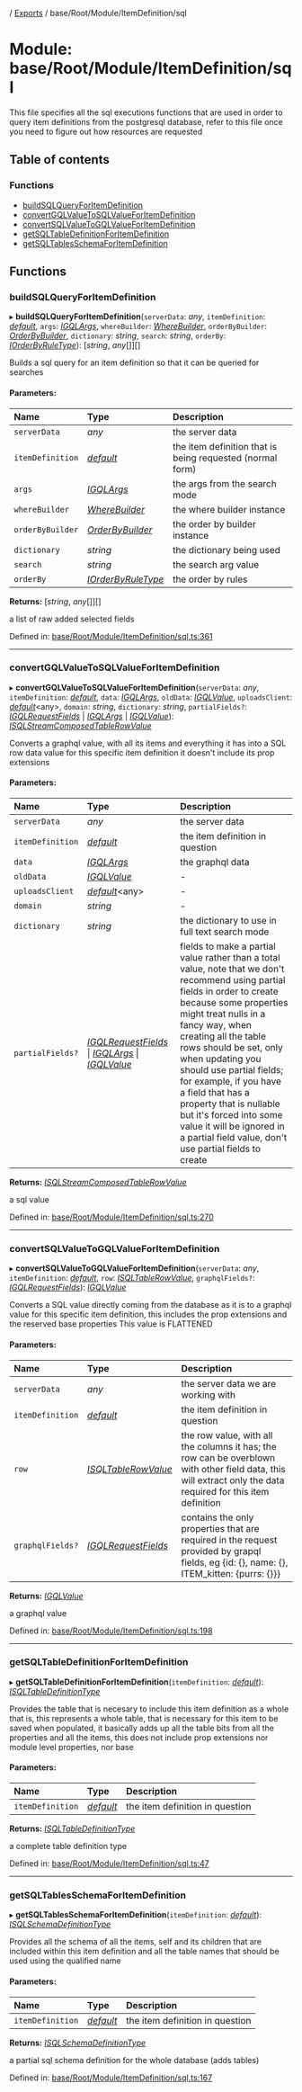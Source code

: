 [](../README.md) / [Exports](../modules.md) / base/Root/Module/ItemDefinition/sql

# Module: base/Root/Module/ItemDefinition/sql

This file specifies all the sql executions functions that are used in order
to query item definitions from the postgresql database, refer to this file
once you need to figure out how resources are requested

## Table of contents

### Functions

- [buildSQLQueryForItemDefinition](base_root_module_itemdefinition_sql.md#buildsqlqueryforitemdefinition)
- [convertGQLValueToSQLValueForItemDefinition](base_root_module_itemdefinition_sql.md#convertgqlvaluetosqlvalueforitemdefinition)
- [convertSQLValueToGQLValueForItemDefinition](base_root_module_itemdefinition_sql.md#convertsqlvaluetogqlvalueforitemdefinition)
- [getSQLTableDefinitionForItemDefinition](base_root_module_itemdefinition_sql.md#getsqltabledefinitionforitemdefinition)
- [getSQLTablesSchemaForItemDefinition](base_root_module_itemdefinition_sql.md#getsqltablesschemaforitemdefinition)

## Functions

### buildSQLQueryForItemDefinition

▸ **buildSQLQueryForItemDefinition**(`serverData`: *any*, `itemDefinition`: [*default*](../classes/base_root_module_itemdefinition.default.md), `args`: [*IGQLArgs*](../interfaces/gql_querier.igqlargs.md), `whereBuilder`: [*WhereBuilder*](../classes/database_wherebuilder.wherebuilder.md), `orderByBuilder`: [*OrderByBuilder*](../classes/database_orderbybuilder.orderbybuilder.md), `dictionary`: *string*, `search`: *string*, `orderBy`: [*IOrderByRuleType*](../interfaces/constants.iorderbyruletype.md)): [*string*, *any*[]][]

Builds a sql query for an item definition so that it can be
queried for searches

#### Parameters:

Name | Type | Description |
:------ | :------ | :------ |
`serverData` | *any* | the server data   |
`itemDefinition` | [*default*](../classes/base_root_module_itemdefinition.default.md) | the item definition that is being requested (normal form)   |
`args` | [*IGQLArgs*](../interfaces/gql_querier.igqlargs.md) | the args from the search mode   |
`whereBuilder` | [*WhereBuilder*](../classes/database_wherebuilder.wherebuilder.md) | the where builder instance   |
`orderByBuilder` | [*OrderByBuilder*](../classes/database_orderbybuilder.orderbybuilder.md) | the order by builder instance   |
`dictionary` | *string* | the dictionary being used   |
`search` | *string* | the search arg value   |
`orderBy` | [*IOrderByRuleType*](../interfaces/constants.iorderbyruletype.md) | the order by rules   |

**Returns:** [*string*, *any*[]][]

a list of raw added selected fields

Defined in: [base/Root/Module/ItemDefinition/sql.ts:361](https://github.com/onzag/itemize/blob/11a98dec/base/Root/Module/ItemDefinition/sql.ts#L361)

___

### convertGQLValueToSQLValueForItemDefinition

▸ **convertGQLValueToSQLValueForItemDefinition**(`serverData`: *any*, `itemDefinition`: [*default*](../classes/base_root_module_itemdefinition.default.md), `data`: [*IGQLArgs*](../interfaces/gql_querier.igqlargs.md), `oldData`: [*IGQLValue*](../interfaces/gql_querier.igqlvalue.md), `uploadsClient`: [*default*](../classes/server_services_base_storageprovider.default.md)<any\>, `domain`: *string*, `dictionary`: *string*, `partialFields?`: [*IGQLRequestFields*](../interfaces/gql_querier.igqlrequestfields.md) \| [*IGQLArgs*](../interfaces/gql_querier.igqlargs.md) \| [*IGQLValue*](../interfaces/gql_querier.igqlvalue.md)): [*ISQLStreamComposedTableRowValue*](../interfaces/base_root_sql.isqlstreamcomposedtablerowvalue.md)

Converts a graphql value, with all its items and everything it
has into a SQL row data value for this specific item definition
it doesn't include its prop extensions

#### Parameters:

Name | Type | Description |
:------ | :------ | :------ |
`serverData` | *any* | the server data   |
`itemDefinition` | [*default*](../classes/base_root_module_itemdefinition.default.md) | the item definition in question   |
`data` | [*IGQLArgs*](../interfaces/gql_querier.igqlargs.md) | the graphql data   |
`oldData` | [*IGQLValue*](../interfaces/gql_querier.igqlvalue.md) | - |
`uploadsClient` | [*default*](../classes/server_services_base_storageprovider.default.md)<any\> | - |
`domain` | *string* | - |
`dictionary` | *string* | the dictionary to use in full text search mode   |
`partialFields?` | [*IGQLRequestFields*](../interfaces/gql_querier.igqlrequestfields.md) \| [*IGQLArgs*](../interfaces/gql_querier.igqlargs.md) \| [*IGQLValue*](../interfaces/gql_querier.igqlvalue.md) | fields to make a partial value rather than a total value, note that we don't recommend using partial fields in order to create because some properties might treat nulls in a fancy way, when creating all the table rows should be set, only when updating you should use partial fields; for example, if you have a field that has a property that is nullable but it's forced into some value it will be ignored in a partial field value, don't use partial fields to create   |

**Returns:** [*ISQLStreamComposedTableRowValue*](../interfaces/base_root_sql.isqlstreamcomposedtablerowvalue.md)

a sql value

Defined in: [base/Root/Module/ItemDefinition/sql.ts:270](https://github.com/onzag/itemize/blob/11a98dec/base/Root/Module/ItemDefinition/sql.ts#L270)

___

### convertSQLValueToGQLValueForItemDefinition

▸ **convertSQLValueToGQLValueForItemDefinition**(`serverData`: *any*, `itemDefinition`: [*default*](../classes/base_root_module_itemdefinition.default.md), `row`: [*ISQLTableRowValue*](../interfaces/base_root_sql.isqltablerowvalue.md), `graphqlFields?`: [*IGQLRequestFields*](../interfaces/gql_querier.igqlrequestfields.md)): [*IGQLValue*](../interfaces/gql_querier.igqlvalue.md)

Converts a SQL value directly coming from the database as it is
to a graphql value for this specific item definition,
this includes the prop extensions and the reserved base properties
This value is FLATTENED

#### Parameters:

Name | Type | Description |
:------ | :------ | :------ |
`serverData` | *any* | the server data we are working with   |
`itemDefinition` | [*default*](../classes/base_root_module_itemdefinition.default.md) | the item definition in question   |
`row` | [*ISQLTableRowValue*](../interfaces/base_root_sql.isqltablerowvalue.md) | the row value, with all the columns it has; the row can be overblown with other field data, this will extract only the data required for this item definition   |
`graphqlFields?` | [*IGQLRequestFields*](../interfaces/gql_querier.igqlrequestfields.md) | contains the only properties that are required in the request provided by grapql fields, eg {id: {}, name: {}, ITEM_kitten: {purrs: {}}}   |

**Returns:** [*IGQLValue*](../interfaces/gql_querier.igqlvalue.md)

a graphql value

Defined in: [base/Root/Module/ItemDefinition/sql.ts:198](https://github.com/onzag/itemize/blob/11a98dec/base/Root/Module/ItemDefinition/sql.ts#L198)

___

### getSQLTableDefinitionForItemDefinition

▸ **getSQLTableDefinitionForItemDefinition**(`itemDefinition`: [*default*](../classes/base_root_module_itemdefinition.default.md)): [*ISQLTableDefinitionType*](../interfaces/base_root_sql.isqltabledefinitiontype.md)

Provides the table that is necesary to include this item definition as a whole
that is, this represents a whole table, that is necessary for this item to
be saved when populated, it basically adds up all the table bits
from all the properties and all the items, this does not include
prop extensions nor module level properties, nor base

#### Parameters:

Name | Type | Description |
:------ | :------ | :------ |
`itemDefinition` | [*default*](../classes/base_root_module_itemdefinition.default.md) | the item definition in question   |

**Returns:** [*ISQLTableDefinitionType*](../interfaces/base_root_sql.isqltabledefinitiontype.md)

a complete table definition type

Defined in: [base/Root/Module/ItemDefinition/sql.ts:47](https://github.com/onzag/itemize/blob/11a98dec/base/Root/Module/ItemDefinition/sql.ts#L47)

___

### getSQLTablesSchemaForItemDefinition

▸ **getSQLTablesSchemaForItemDefinition**(`itemDefinition`: [*default*](../classes/base_root_module_itemdefinition.default.md)): [*ISQLSchemaDefinitionType*](../interfaces/base_root_sql.isqlschemadefinitiontype.md)

Provides all the schema of all the items, self and its children
that are included within this item definition and all the table names
that should be used using the qualified name

#### Parameters:

Name | Type | Description |
:------ | :------ | :------ |
`itemDefinition` | [*default*](../classes/base_root_module_itemdefinition.default.md) | the item definition in question   |

**Returns:** [*ISQLSchemaDefinitionType*](../interfaces/base_root_sql.isqlschemadefinitiontype.md)

a partial sql schema definition for the whole database (adds tables)

Defined in: [base/Root/Module/ItemDefinition/sql.ts:167](https://github.com/onzag/itemize/blob/11a98dec/base/Root/Module/ItemDefinition/sql.ts#L167)
